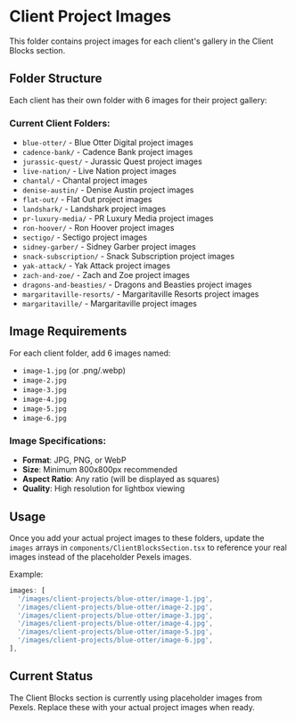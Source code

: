 # Client Project Images

This folder contains project images for each client's gallery in the Client Blocks section.

## Folder Structure

Each client has their own folder with 6 images for their project gallery:

### Current Client Folders:
- `blue-otter/` - Blue Otter Digital project images
- `cadence-bank/` - Cadence Bank project images  
- `jurassic-quest/` - Jurassic Quest project images
- `live-nation/` - Live Nation project images
- `chantal/` - Chantal project images
- `denise-austin/` - Denise Austin project images
- `flat-out/` - Flat Out project images
- `landshark/` - Landshark project images
- `pr-luxury-media/` - PR Luxury Media project images
- `ron-hoover/` - Ron Hoover project images
- `sectigo/` - Sectigo project images
- `sidney-garber/` - Sidney Garber project images
- `snack-subscription/` - Snack Subscription project images
- `yak-attack/` - Yak Attack project images
- `zach-and-zoe/` - Zach and Zoe project images
- `dragons-and-beasties/` - Dragons and Beasties project images
- `margaritaville-resorts/` - Margaritaville Resorts project images
- `margaritaville/` - Margaritaville project images

## Image Requirements

For each client folder, add 6 images named:
- `image-1.jpg` (or .png/.webp)
- `image-2.jpg`
- `image-3.jpg`
- `image-4.jpg`
- `image-5.jpg`
- `image-6.jpg`

### Image Specifications:
- **Format**: JPG, PNG, or WebP
- **Size**: Minimum 800x800px recommended
- **Aspect Ratio**: Any ratio (will be displayed as squares)
- **Quality**: High resolution for lightbox viewing

## Usage

Once you add your actual project images to these folders, update the `images` arrays in `components/ClientBlocksSection.tsx` to reference your real images instead of the placeholder Pexels images.

Example:
```typescript
images: [
  '/images/client-projects/blue-otter/image-1.jpg',
  '/images/client-projects/blue-otter/image-2.jpg',
  '/images/client-projects/blue-otter/image-3.jpg',
  '/images/client-projects/blue-otter/image-4.jpg',
  '/images/client-projects/blue-otter/image-5.jpg',
  '/images/client-projects/blue-otter/image-6.jpg',
],
```

## Current Status

The Client Blocks section is currently using placeholder images from Pexels. Replace these with your actual project images when ready.